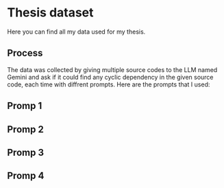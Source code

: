 # Thesis dataset
Here you can find all my data used for my thesis.

## Process
The data was collected by giving multiple source codes to the LLM named Gemini and ask if it could find any cyclic dependency in the given source code, each time with diffrent prompts.
Here are the prompts that I used:

## Promp 1

## Promp 2

## Promp 3

## Promp 4
